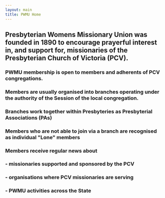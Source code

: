 ```yaml
---
layout: main
title: PWMU Home
---
```


## Presbyterian Womens Missionary Union was founded in 1890 to encourage prayerful interest in, and support for, missionaries of the Presbyterian Church of Victoria (PCV).
  
  
### PWMU membership is open to members and adherents of PCV congregations. 
  
    
    
### Members are usually organised into branches operating under the authority of the Session of the local congregation.



### Branches work together within Presbyteries as Presbyterial Associations (PAs)



### Members who are not able to join via a branch are recognised as individual "Lone" members   



### Members receive regular news about

###         - missionaries supported and sponsored by the PCV

###         - organisations where PCV missionaries are serving

###         - PWMU activities across the State
